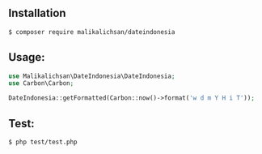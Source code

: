 ## Installation

```bash
$ composer require malikalichsan/dateindonesia
```

## Usage: 
```php
use Malikalichsan\DateIndonesia\DateIndonesia;
use Carbon\Carbon;

DateIndonesia::getFormatted(Carbon::now()->format('w d m Y H i T'));
```

## Test:
```bash
$ php test/test.php
```